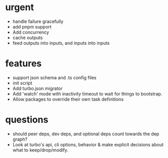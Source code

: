 # urgent

- handle failure gracefully
- add pnpm support
- Add concurrency
- cache outputs
- feed outputs into inputs, and inputs into inputs

# features

- support json schema and .ts config files
- init script
- Add turbo.json migrator
- Add 'watch' mode with inactivity timeout to wait for things to bootstrap.
- Allow packages to override their own task definitions

# questions

- should peer deps, dev deps, and optional deps count towards the dep graph?
- Look at turbo's api, cli options, behavior & make explicit decisions about what to
  keep/drop/modify.
